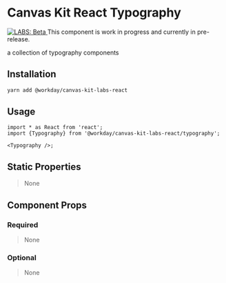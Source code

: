# Canvas Kit React Typography

<a href="https://github.com/Workday/canvas-kit/tree/master/modules/labs-react/README.md">
  <img src="https://img.shields.io/badge/LABS-beta-orange" alt="LABS: Beta" />
</a>  This component is work in progress and currently in pre-release.

a collection of typography components

## Installation

```sh
yarn add @workday/canvas-kit-labs-react
```

## Usage

```tsx
import * as React from 'react';
import {Typography} from '@workday/canvas-kit-labs-react/typography';

<Typography />;
```

## Static Properties

> None

## Component Props

### Required

> None

### Optional

> None
